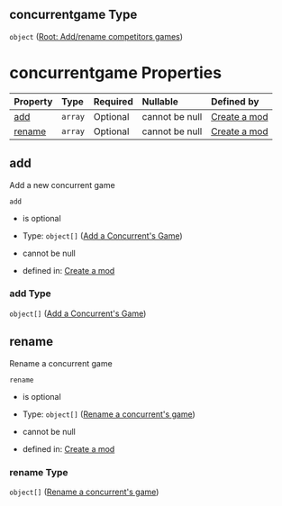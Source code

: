 ## concurrentgame Type

`object` ([Root: Add/rename competitors games](generic-properties-root-addrename-competitors-games.md))

# concurrentgame Properties

| Property          | Type    | Required | Nullable       | Defined by                                                                                                                                                       |
| :---------------- | :------ | :------- | :------------- | :--------------------------------------------------------------------------------------------------------------------------------------------------------------- |
| [add](#add)       | `array` | Optional | cannot be null | [Create a mod](generic-properties-root-addrename-competitors-games-properties-add-competitor-game.md "mod.json#/properties/concurrentgame/properties/add")       |
| [rename](#rename) | `array` | Optional | cannot be null | [Create a mod](generic-properties-root-addrename-competitors-games-properties-rename-competitor-game.md "mod.json#/properties/concurrentgame/properties/rename") |

## add

Add a new concurrent game

`add`

*   is optional

*   Type: `object[]` ([Add a Concurrent's Game](generic-properties-root-addrename-competitors-games-properties-add-competitor-game-add-a-concurrents-game.md))

*   cannot be null

*   defined in: [Create a mod](generic-properties-root-addrename-competitors-games-properties-add-competitor-game.md "mod.json#/properties/concurrentgame/properties/add")

### add Type

`object[]` ([Add a Concurrent's Game](generic-properties-root-addrename-competitors-games-properties-add-competitor-game-add-a-concurrents-game.md))

## rename

Rename a concurrent game

`rename`

*   is optional

*   Type: `object[]` ([Rename a concurrent's game](generic-properties-root-addrename-competitors-games-properties-rename-competitor-game-rename-a-concurrents-game.md))

*   cannot be null

*   defined in: [Create a mod](generic-properties-root-addrename-competitors-games-properties-rename-competitor-game.md "mod.json#/properties/concurrentgame/properties/rename")

### rename Type

`object[]` ([Rename a concurrent's game](generic-properties-root-addrename-competitors-games-properties-rename-competitor-game-rename-a-concurrents-game.md))

